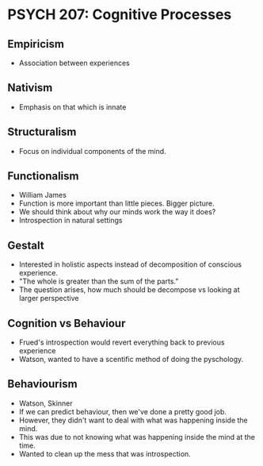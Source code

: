 # PSYCH 207: Cognitive Processes
## Empiricism
* Association between experiences

## Nativism
* Emphasis on that which is innate

## Structuralism
* Focus on individual components of the mind.

## Functionalism
* William James
* Function is more important than little pieces. Bigger picture.
* We should think about why our minds work the way it does?
* Introspection in natural settings

## Gestalt
* Interested in holistic aspects instead of decomposition of conscious experience.
* "The whole is greater than the sum of the parts."
* The question arises, how much should be decompose vs looking at larger perspective

## Cognition vs Behaviour
* Frued's introspection would revert everything back to previous experience
* Watson, wanted to have a scentific method of doing the pyschology.

## Behaviourism
* Watson, Skinner
* If we can predict behaviour, then we've done a pretty good job.
* However, they didn't want to deal with what was happening inside the mind.
* This was due to not knowing what was happening inside the mind at the time.
* Wanted to clean up the mess that was introspection.
